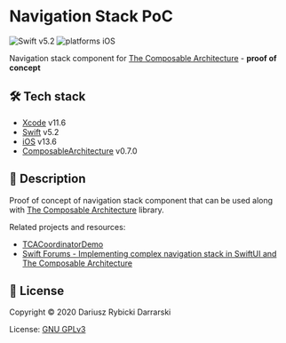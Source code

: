 # Navigation Stack PoC

![Swift v5.2](https://img.shields.io/badge/swift-v5.2-orange.svg)
![platforms iOS](https://img.shields.io/badge/platforms-iOS-blue.svg)

Navigation stack component for [The Composable Architecture](https://github.com/pointfreeco/swift-composable-architecture) - **proof of concept**

## 🛠 Tech stack

- [Xcode](https://developer.apple.com/xcode/) v11.6
- [Swift](https://swift.org/) v5.2
- [iOS](https://www.apple.com/pl/ios/) v13.6
- [ComposableArchitecture](https://github.com/pointfreeco/swift-composable-architecture) v0.7.0

## 📝 Description

Proof of concept of navigation stack component that can be used along with [The Composable Architecture](https://github.com/pointfreeco/swift-composable-architecture) library.

Related projects and resources:

- [TCACoordinatorDemo](https://github.com/darrarski/TCACoordinatorDemo)
- [Swift Forums - Implementing complex navigation stack in SwiftUI and The Composable Architecture](https://forums.swift.org/t/implementing-complex-navigation-stack-in-swiftui-and-the-composable-architecture/39352)


## 📄 License

Copyright © 2020 Dariusz Rybicki Darrarski

License: [GNU GPLv3](LICENSE)
